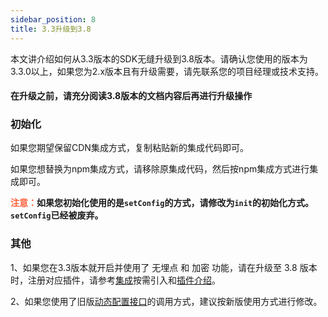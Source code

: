 ```yaml
---
sidebar_position: 8
title: 3.3升级到3.8
---
```


本文讲介绍如何从3.3版本的SDK无缝升级到3.8版本。请确认您使用的版本为3.3.0以上，如果您为2.x版本且有升级需要，请先联系您的项目经理或技术支持。

#### 在升级之前，请充分阅读3.8版本的文档内容后再进行升级操作

### 初始化

如果您期望保留CDN集成方式，复制粘贴新的集成代码即可。

如果您想替换为npm集成方式，请移除原集成代码，然后按npm集成方式进行集成即可。

**<font color="#FC5F3A">注意：</font>如果您初始化使用的是`setConfig`的方式，请修改为`init`的初始化方式。`setConfig`已经被废弃。**

### 其他

1、如果您在3.3版本就开启并使用了 无埋点 和 加密 功能，请在升级至 3.8 版本时，注册对应插件，请参考[集成](/docs/3.x/webjs/3.8/integrate)按需引入和[插件介绍](/docs/3.x/webjs/3.8/plugins)。

2、如果您使用了旧版[动态配置接口](/docs/3.x/webjs/3.8/commonlyApi#动态配置接口)的调用方式，建议按新版使用方式进行修改。

